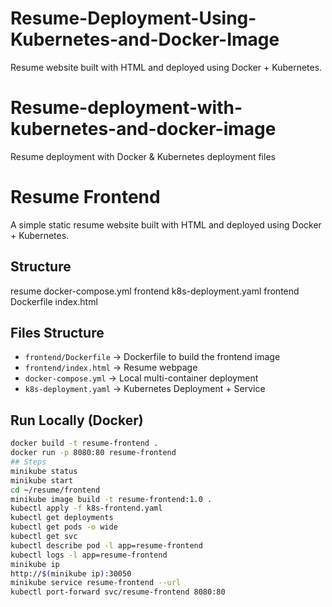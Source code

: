 # Resume-Deployment-Using-Kubernetes-and-Docker-Image
 Resume website built with HTML and deployed using Docker + Kubernetes.
# Resume-deployment-with-kubernetes-and-docker-image
Resume deployment with Docker &amp; Kubernetes deployment files
# Resume Frontend
A simple static resume website built with HTML and deployed using Docker + Kubernetes.
## Structure
resume
docker-compose.yml  frontend  k8s-deployment.yaml
frontend
Dockerfile  index.html
## Files Structure
- `frontend/Dockerfile` → Dockerfile to build the frontend image
- `frontend/index.html` → Resume webpage
- `docker-compose.yml` → Local multi-container deployment
- `k8s-deployment.yaml` → Kubernetes Deployment + Service
## Run Locally (Docker)
```bash
docker build -t resume-frontend .
docker run -p 8080:80 resume-frontend
## Steps
minikube status
minikube start
cd ~/resume/frontend
minikube image build -t resume-frontend:1.0 .
kubectl apply -f k8s-frontend.yaml
kubectl get deployments
kubectl get pods -o wide
kubectl get svc
kubectl describe pod -l app=resume-frontend
kubectl logs -l app=resume-frontend
minikube ip
http://$(minikube ip):30050
minikube service resume-frontend --url
kubectl port-forward svc/resume-frontend 8080:80
